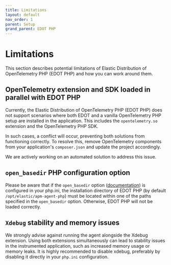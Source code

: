 ```yaml
---
title: Limitations
layout: default
nav_order: 1
parent: Setup
grand_parent: EDOT PHP
---
```


# Limitations

This section describes potential limitations of Elastic Distribution of OpenTelemetry PHP (EDOT PHP)
and how you can work around them.

## OpenTelemetry extension and SDK loaded in parallel with EDOT PHP

Currently, the Elastic Distribution of OpenTelemetry PHP (EDOT PHP) does not support scenarios where both EDOT and a vanilla OpenTelemetry PHP setup are installed in the application. This includes the `opentelemetry.so` extension and the OpenTelemetry PHP SDK.

In such cases, a conflict will occur, preventing both solutions from functioning correctly. To resolve this, remove OpenTelemetry components from your application's `composer.json` and update the project accordingly.

We are actively working on an automated solution to address this issue.

## `open_basedir` PHP configuration option

Please be aware that if the `open_basedir` option ([documentation](https://www.php.net/manual/en/ini.core.php#ini.open-basedir)) is configured in your php.ini, the installation directory of EDOT PHP (by default `/opt/elastic/apm-agent-php`) must be located within one of the paths specified in the `open_basedir` option.
Otherwise, EDOT PHP will not be loaded correctly.


## `Xdebug` stability and memory issues

We strongly advise against running the agent alongside the Xdebug extension. Using both extensions simultaneously can lead to stability issues in the instrumented application, such as increased memory usage or memory leaks. It is highly recommended to disable xdebug, preferably by disabling it directly in your `php.ini` configuration.
